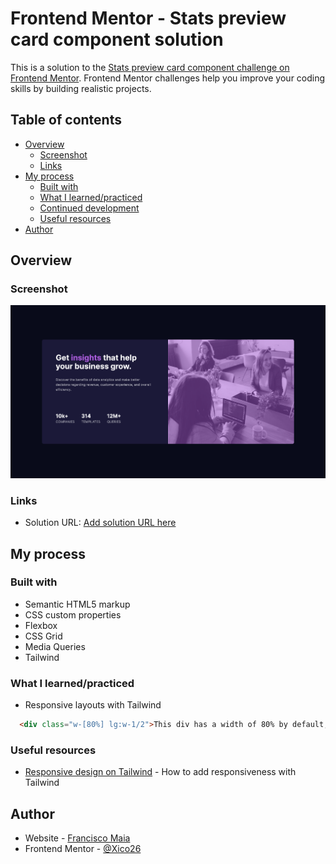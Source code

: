 # Frontend Mentor - Stats preview card component solution

This is a solution to the [Stats preview card component challenge on Frontend Mentor](https://www.frontendmentor.io/challenges/stats-preview-card-component-8JqbgoU62). Frontend Mentor challenges help you improve your coding skills by building realistic projects. 
 
## Table of contents

- [Overview](#overview)
  - [Screenshot](#screenshot)
  - [Links](#links)
- [My process](#my-process)
  - [Built with](#built-with)
  - [What I learned/practiced](#what-i-learned/practiced)
  - [Continued development](#continued-development)
  - [Useful resources](#useful-resources)
- [Author](#author)

## Overview

### Screenshot

![](./screenshot.png)

### Links

- Solution URL: [Add solution URL here](https://xico26.github.io/fm-stats-preview-card)

## My process

### Built with

- Semantic HTML5 markup
- CSS custom properties
- Flexbox
- CSS Grid
- Media Queries
- Tailwind

### What I learned/practiced

- Responsive layouts with Tailwind

```html
  <div class="w-[80%] lg:w-1/2">This div has a width of 80% by default, but a width of 50% on larger screens!</div>
```


### Useful resources

- [Responsive design on Tailwind](https://tailwindcss.com/docs/responsive-design) - How to add responsiveness with Tailwind

## Author

- Website - [Francisco Maia](https://xico26.github.io)
- Frontend Mentor - [@Xico26](https://www.frontendmentor.io/profile/Xico26)
